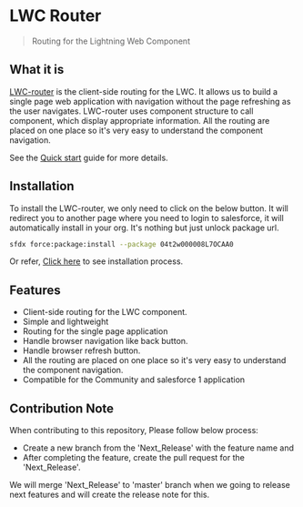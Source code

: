 # LWC Router

> Routing for the Lightning Web Component

## What it is

[LWC-router](https://chandrakiran-dev.github.io/lwc-router/) is the client-side routing for the LWC. It allows us to build a single page web application with navigation without the page refreshing as the user navigates. LWC-router uses component structure to call component, which display appropriate information. All the routing are placed on one place so it's very easy to understand the component navigation.

See the [Quick start](https://chandrakiran-dev.github.io/lwc-router/#/quickstart) guide for more details.

## Installation

To install the LWC-router, we only need to click on the below button. It will redirect you to another page where you need to login to salesforce, it will automatically install in your org. It's nothing but just unlock package url.

```bash
sfdx force:package:install --package 04t2w000008L7OCAA0
```
Or refer, [Click here](https://chandrakiran-dev.github.io/lwc-router/#/quickstart?id=installation) to see installation process.

## Features

- Client-side routing for the LWC component.
- Simple and lightweight
- Routing for the single page application
- Handle browser navigation like back button.
- Handle browser refresh button.
- All the routing are placed on one place so it's very easy to understand the component navigation.
- Compatible for the Community and salesforce 1 application

## Contribution Note

When contributing to this repository, Please follow below process:
- Create a new branch from the 'Next_Release' with the feature name and 
- After completing the feature, create the pull request for the 'Next_Release'.

We will merge 'Next_Release' to 'master' branch when we going to release next features and will create the release note for this.



